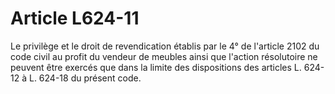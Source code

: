 # Article L624-11

Le privilège et le droit de revendication établis par le 4° de l'article 2102 du code civil au profit du vendeur de meubles ainsi que l'action résolutoire ne peuvent être exercés que dans la limite des dispositions des articles L. 624-12 à L. 624-18 du présent code.